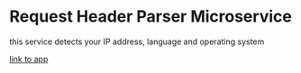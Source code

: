 # Request Header Parser Microservice
this service detects your IP address, language and operating system 


[link to app](https://fhirt-request-header-parser.herokuapp.com/)
